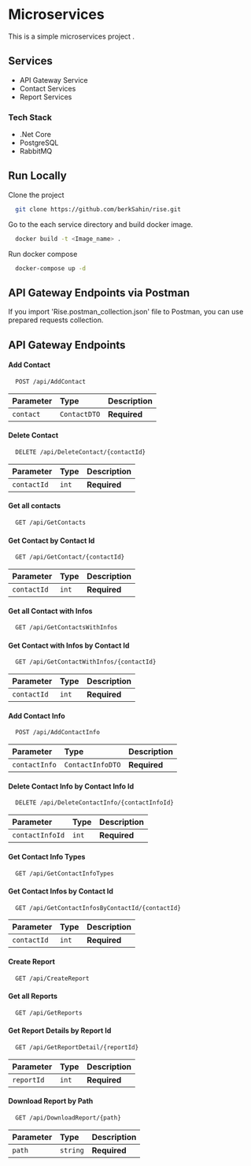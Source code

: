 
# Microservices

This is a simple microservices project .

## Services

- API Gateway Service
- Contact Services
- Report Services

### Tech Stack
- .Net Core
- PostgreSQL
- RabbitMQ

## Run Locally

Clone the project

```bash
  git clone https://github.com/berkSahin/rise.git
```

Go to the each service directory and build docker image. 

```bash
  docker build -t <Image_name> .
```

Run docker compose

```bash
  docker-compose up -d
```
## API Gateway Endpoints via Postman

If you import 'Rise.postman_collection.json' file to Postman, you can use prepared requests collection.

## API Gateway Endpoints

#### Add Contact

```bash
  POST /api/AddContact
```
| Parameter | Type     | Description                       |
| :-------- | :------- | :-------------------------------- |
| `contact`      | `ContactDTO` | **Required** |

#### Delete Contact

```bash
  DELETE /api/DeleteContact/{contactId}
```
| Parameter | Type     | Description                       |
| :-------- | :------- | :-------------------------------- |
| `contactId`      | `int` | **Required** |

#### Get all contacts

```bash
  GET /api/GetContacts
```

#### Get Contact by Contact Id

```bash
  GET /api/GetContact/{contactId}
```
| Parameter | Type     | Description                       |
| :-------- | :------- | :-------------------------------- |
| `contactId`      | `int` | **Required** |

#### Get all Contact with Infos

```bash
  GET /api/GetContactsWithInfos
```

#### Get Contact with Infos by Contact Id

```bash
  GET /api/GetContactWithInfos/{contactId}
```
| Parameter | Type     | Description                       |
| :-------- | :------- | :-------------------------------- |
| `contactId`      | `int` | **Required** |

#### Add Contact Info

```bash
  POST /api/AddContactInfo
```
| Parameter | Type     | Description                       |
| :-------- | :------- | :-------------------------------- |
| `contactInfo`      | `ContactInfoDTO` | **Required** |

#### Delete Contact Info by Contact Info Id

```bash
  DELETE /api/DeleteContactInfo/{contactInfoId}
```
| Parameter | Type     | Description                       |
| :-------- | :------- | :-------------------------------- |
| `contactInfoId`      | `int` | **Required** |

#### Get Contact Info Types

```bash
  GET /api/GetContactInfoTypes
```

#### Get Contact Infos by Contact Id

```bash
  GET /api/GetContactInfosByContactId/{contactId}
```
| Parameter | Type     | Description                       |
| :-------- | :------- | :-------------------------------- |
| `contactId`      | `int` | **Required** |

#### Create Report

```bash
  GET /api/CreateReport
```

#### Get all Reports

```bash
  GET /api/GetReports
```

#### Get Report Details by Report Id

```bash
  GET /api/GetReportDetail/{reportId}
```
| Parameter | Type     | Description                       |
| :-------- | :------- | :-------------------------------- |
| `reportId`      | `int` | **Required** |

#### Download Report by Path

```bash
  GET /api/DownloadReport/{path}
```
| Parameter | Type     | Description                       |
| :-------- | :------- | :-------------------------------- |
| `path`      | `string` | **Required** |